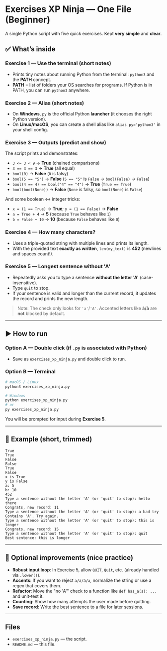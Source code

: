 # Exercises XP Ninja — One File (Beginner)

A single Python script with five quick exercises. Kept **very simple** and **clear**.

## ✅ What’s inside

### Exercise 1 — Use the terminal (short notes)
- Prints tiny notes about running Python from the terminal: `python3` and the **PATH** concept.
- **PATH** = list of folders your OS searches for programs. If Python is in PATH, you can run `python3` anywhere.

### Exercise 2 — Alias (short notes)
- On **Windows**, `py` is the official Python **launcher** (it chooses the right Python version).
- On **Linux/macOS**, you can create a shell alias like `alias py='python3'` in your shell config.

### Exercise 3 — Outputs (predict and show)
The script prints and demonstrates:
- `3 <= 3 < 9` → **True** (chained comparisons)
- `3 == 3 == 3` → **True** (all equal)
- `bool(0)` → **False** (`0` is falsy)
- `bool(5 == "5")` → **False** (`5 == "5"` is `False` → `bool(False)` → `False`)
- `bool(4 == 4) == bool("4" == "4")` → **True** (`True == True`)
- `bool(bool(None))` → **False** (`None` is falsy, so `bool(None)` is `False`)

And some boolean ↔ integer tricks:
- `x = (1 == True)` → **True**; `y = (1 == False)` → **False**
- `a = True + 4` → **5** (because `True` behaves like `1`)
- `b = False + 10` → **10** (because `False` behaves like `0`)

### Exercise 4 — How many characters?
- Uses a triple-quoted string with multiple lines and prints its length.
- With the provided text **exactly as written**, `len(my_text)` is **452** (newlines and spaces count!).

### Exercise 5 — Longest sentence **without 'A'**
- Repeatedly asks you to type a sentence **without the letter 'A'** (case-insensitive).
- Type `quit` to stop.
- If your sentence is valid and longer than the current record, it updates the record and prints the new length.

> Note: The check only looks for `'a'`/`'A'`. Accented letters like **á/à** are **not** blocked by default.

---

## ▶️ How to run
### Option A — Double click (if `.py` is associated with Python)
- Save as `exercises_xp_ninja.py` and double click to run.

### Option B — Terminal
```bash
# macOS / Linux
python3 exercises_xp_ninja.py

# Windows
python exercises_xp_ninja.py
# or
py exercises_xp_ninja.py
```

You will be prompted for input during **Exercise 5**.

---

## 🧪 Example (short, trimmed)
```
True
True
False
False
True
False
x is True
y is False
a: 5
b: 10
452
Type a sentence without the letter 'A' (or 'quit' to stop): hello there
Congrats, new record: 11
Type a sentence without the letter 'A' (or 'quit' to stop): a bad try
Contains 'A'. Try again.
Type a sentence without the letter 'A' (or 'quit' to stop): this is longer
Congrats, new record: 15
Type a sentence without the letter 'A' (or 'quit' to stop): quit
Best sentence: this is longer
```

---

## 🌟 Optional improvements (nice practice)
- **Robust input loop**: In Exercise 5, allow `QUIT`, `Quit`, etc. (already handled via `.lower()`).
- **Accents**: If you want to reject `á/à/â/ä`, normalize the string or use a regex that covers them.
- **Refactor**: Move the "no 'A'" check to a function like `def has_a(s): ...` and unit-test it.
- **Counting**: Show how many attempts the user made before quitting.
- **Save record**: Write the best sentence to a file for later sessions.

---

## Files
- `exercises_xp_ninja.py` — the script.
- `README.md` — this file.
